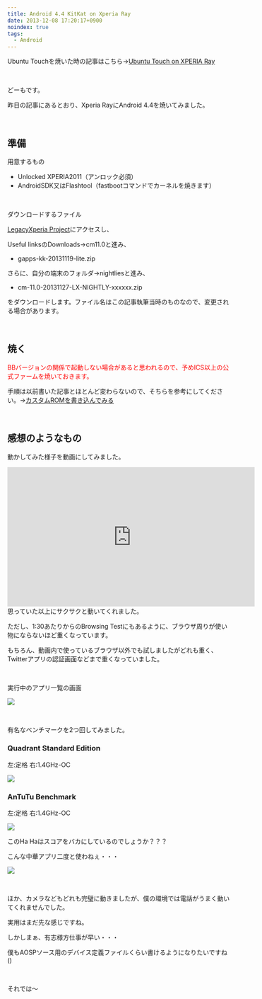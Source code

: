 ```yaml
---
title: Android 4.4 KitKat on Xperia Ray
date: 2013-12-08 17:20:17+0900
noindex: true
tags:
  - Android
---
```

Ubuntu Touchを焼いた時の記事はこちら→<a href="http://tosainu.wktk.so/view/295">Ubuntu Touch on XPERIA Ray</a>

&nbsp;

どーもです。

昨日の記事にあるとおり、Xperia RayにAndroid 4.4を焼いてみました。


&nbsp;

## 準備

用意するもの

* Unlocked XPERIA2011（アンロック必須）
* AndroidSDK又はFlashtool（fastbootコマンドでカーネルを焼きます）

&nbsp;

ダウンロードするファイル

<a href="http://legacyxperia.github.io/">LegacyXperia Project</a>にアクセスし、

Useful linksのDownloads→cm11.0と進み、

* gapps-kk-20131119-lite.zip

さらに、自分の端末のフォルダ→nightliesと進み、

* cm-11.0-20131127-LX-NIGHTLY-xxxxxx.zip

をダウンロードします。ファイル名はこの記事執筆当時のものなので、変更される場合があります。

&nbsp;

## 焼く

<span style="color:red;">BBバージョンの関係で起動しない場合があると思われるので、予めICS以上の公式ファームを焼いておきます。</span>

手順は以前書いた記事とほとんど変わらないので、そちらを参考にしてください。→<a href="http://tosainu.wktk.so/page/customrom">カスタムROMを書き込んでみる</a>

&nbsp;

## 感想のようなもの

動かしてみた様子を動画にしてみました。

<div class="video-container"><iframe width="560" height="315" src="https://www.youtube.com/embed/2ii13L6zgsA?rel=0" frameborder="0" allowfullscreen></iframe></div>
思っていた以上にサクサクと動いてくれました。

ただし、1:30あたりからのBrowsing Testにもあるように、ブラウザ周りが使い物にならないほど重くなっています。

もちろん、動画内で使っているブラウザ以外でも試しましたがどれも重く、Twitterアプリの認証画面などまで重くなっていました。

&nbsp;

実行中のアプリ一覧の画面


![](./Screenshot_2013-12-08-10-08-50.png)


&nbsp;

有名なベンチマークを2つ回してみました。

### Quadrant Standard Edition

左:定格 右:1.4GHz-OC


![](./Screenshot_2013-12-08-09-54-53.png)


### AnTuTu Benchmark

左:定格 右:1.4GHz-OC


![](./Screenshot_2013-12-08-09-29-47.png)


このHa Haはスコアをバカにしているのでしょうか？？？

こんな中華アプリ二度と使わねぇ・・・


![](./Screenshot_2013-12-08-09-56-39.png)


&nbsp;

ほか、カメラなどもどれも完璧に動きましたが、僕の環境では電話がうまく動いてくれませんでした。

実用はまだ先な感じですね。

しかしまぁ、有志様方仕事が早い・・・

僕もAOSPソース用のデバイス定義ファイルくらい書けるようになりたいですね()

&nbsp;

それでは〜
